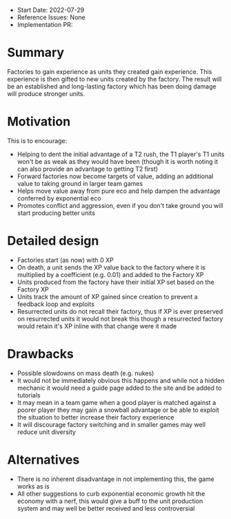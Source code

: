 - Start Date: 2022-07-29
- Reference Issues: None
- Implementation PR: 

# Summary

Factories to gain experience as units they created gain experience. This experience is then gifted to new units created by the factory. The result will be an established and long-lasting factory which has been doing damage will produce stronger units.

# Motivation

This is to encourage:
- Helping to dent the initial advantage of a T2 rush, the T1 player's T1 units won't be as weak as they would have been (though it is worth noting it can also provide an advantage to getting T2 first)
- Forward factories now become targets of value, adding an additional value to taking ground in larger team games
- Helps move value away from pure eco and help dampen the advantage conferred by exponential eco
- Promotes conflict and aggression, even if you don't take ground you will start producing better units

# Detailed design

- Factories start (as now) with 0 XP
- On death, a unit sends the XP value back to the factory where it is multiplied by a coefficient (e.g. 0.01) and added to the Factory XP
- Units produced from the factory have their initial XP set based on the Factory XP
- Units track the amount of XP gained since creation to prevent a feedback loop and exploits
- Resurrected units do not recall their factory, thus if XP is ever preserved on resurrected units it would not break this though a resurrected factory would retain it's XP inline with that change were it made

# Drawbacks

- Possible slowdowns on mass death (e.g. nukes)
- It would not be immediately obvious this happens and while not a hidden mechanic it would need a guide page added to the site and be added to tutorials
- It may mean in a team game when a good player is matched against a poorer player they may gain a snowball advantage or be able to exploit the situation to better increase their factory experience
- It will discourage factory switching and in smaller games may well reduce unit diversity

# Alternatives

- There is no inherent disadvantage in not implementing this, the game works as is
- All other suggestions to curb exponential economic growth hit the economy with a nerf, this would give a buff to the unit production system and may well be better received and less controversial

